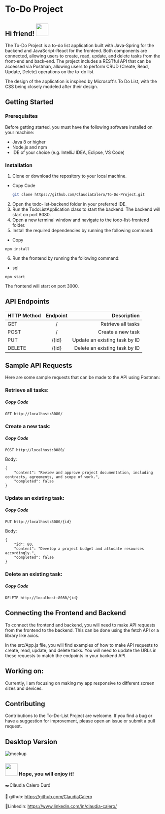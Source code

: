 # To-Do Project
## Hi friend! <img src="https://c.tenor.com/p2Fs2DoSLWYAAAAC/hello-cute.gif" width="40">
The To-Do Project is a to-do list application built with Java-Spring for the backend and JavaScript-React for the frontend. 
Both components are connected, allowing users to create, read, update, and delete tasks from the front-end and back-end. 
The project includes a RESTful API that can be accessed via Postman, allowing users to perform CRUD (Create, Read, Update, Delete) operations on the to-do list.

The design of the application is inspired by Microsoft's To Do List, with the CSS being closely modeled after their design.

## Getting Started
### Prerequisites
Before getting started, you must have the following software installed on your machine:

* Java 8 or higher
* Node.js and npm
* IDE of your choice (e.g. IntelliJ IDEA, Eclipse, VS Code)

### Installation
1. Clone or download the repository to your local machine.
* Copy Code                                      
  ```bash
  git clone https://github.com/ClaudiaCalero/To-Do-Project.git
  ```
2. Open the todo-list-backend folder in your preferred IDE.
3. Run the TodoListApplication class to start the backend. The backend will start on port 8080.
4. Open a new terminal window and navigate to the todo-list-frontend folder.
5. Install the required dependencies by running the following command:
* Copy 
 ```
npm install
  ```
6. Run the frontend by running the following command:
* sql
 ```
npm start
  ```
The frontend will start on port 3000.

## API Endpoints

| HTTP Method        | Endpoint           | Description  |
| ------------- |:-------------:| -----:|
| GET      | / | Retrieve all tasks  |
| POST     | /    | Create a new task |
| PUT | /{id} |    Update an existing task by ID |
| DELETE |/{id}  |    Delete an existing task by ID |

## Sample API Requests
Here are some sample requests that can be made to the API using Postman:

### Retrieve all tasks:

##### Copy Code
            
    GET http://localhost:8080/
            

### Create a new task:

##### Copy Code
    
    POST http://localhost:8080/
    

Body:

    {
        "content": "Review and approve project documentation, including contracts, agreements, and scope of work.",
        "completed": false
    }
    
### Update an existing task:

##### Copy Code
 
    PUT http://localhost:8080/{id}
    
  
Body:
```
{
    "id": 80,
    "content": "Develop a project budget and allocate resources accordingly.",
    "completed": false
}
```


### Delete an existing task:
##### Copy Code
 
    DELETE http://localhost:8080/{id}

  


## Connecting the Frontend and Backend
To connect the frontend and backend, you will need to make API requests from the frontend to the backend. 
This can be done using the fetch API or a library like axios.

In the src/App.js file, you will find examples of how to make API requests to create, read, update, and delete tasks. 
You will need to update the URLs in these requests to match the endpoints in your backend API.

## Working on: 
Currently, I am focusing on making my app responsive to different screen sizes and devices. 

## Contributing
Contributions to the To-Do-List Project are welcome. If you find a bug or have a suggestion for improvement, please open an issue or submit a pull request.


## Desktop Version 
![mockup](https://user-images.githubusercontent.com/92159714/231806814-260b8691-0baa-473f-991a-698f95985c3e.jpeg)





### <img src="http://37.media.tumblr.com/44d4fb34d7d9a0407c8fd5520e2c3123/tumblr_nago0vkGOD1tbhv9ro1_500.gif" width="40"> Hope, you will enjoy it! 

✒️Clàudia Calero Duró 

👀 github: https://github.com/ClaudiaCalero

📍Linkedin: https://www.linkedin.com/in/claudia-calero/
